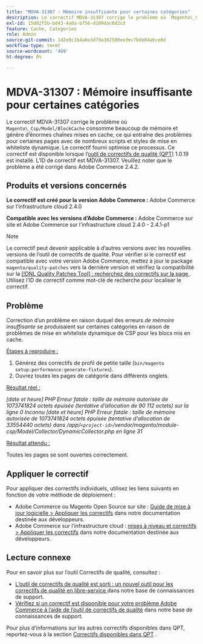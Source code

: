 ```yaml
---
title: "MDVA-31307 : Mémoire insuffisante pour certaines catégories"
description: Le correctif MDVA-31307 corrige le problème où `Magento\_Csp/Model/BlockCache` consomme beaucoup de mémoire et génère d’énormes chaînes mises en cache, ce qui entraîne des problèmes pour certaines pages avec de nombreux scripts et styles de mise en whiteliste dynamique. Le correctif fourni optimise ce processus. Ce correctif est disponible lorsque l’[outil de correctifs de qualité (QPT)](/help/announcements/adobe-commerce-announcements/magento-quality-patches-released-new-tool-to-self-serve-quality-patches.md) 1.0.19 est installé. L’ID de correctif est MDVA-31307. Veuillez noter que le problème a été corrigé dans Adobe Commerce 2.4.2.
exl-id: 15d82f5b-bd43-4a0a-b756-d109dac6d2cd
feature: Cache, Categories
role: Admin
source-git-commit: 1d2e0c1b4a8e3d79a362500ee3ec7bde84a6ce0d
workflow-type: tm+mt
source-wordcount: '469'
ht-degree: 0%

---
```


# MDVA-31307 : Mémoire insuffisante pour certaines catégories

Le correctif MDVA-31307 corrige le problème où `Magento\_Csp/Model/BlockCache` consomme beaucoup de mémoire et génère d’énormes chaînes mises en cache, ce qui entraîne des problèmes pour certaines pages avec de nombreux scripts et styles de mise en whiteliste dynamique. Le correctif fourni optimise ce processus. Ce correctif est disponible lorsque l’[outil de correctifs de qualité (QPT)](/help/announcements/adobe-commerce-announcements/magento-quality-patches-released-new-tool-to-self-serve-quality-patches.md) 1.0.19 est installé. L’ID de correctif est MDVA-31307. Veuillez noter que le problème a été corrigé dans Adobe Commerce 2.4.2.

## Produits et versions concernés

**Le correctif est créé pour la version Adobe Commerce :** Adobe Commerce sur l’infrastructure cloud 2.4.0

**Compatible avec les versions d’Adobe Commerce :** Adobe Commerce sur site et Adobe Commerce sur l’infrastructure cloud 2.4.0 - 2.4.1-p1

>[!NOTE]
>
>Le correctif peut devenir applicable à d’autres versions avec les nouvelles versions de l’outil de correctifs de qualité. Pour vérifier si le correctif est compatible avec votre version Adobe Commerce, mettez à jour le package `magento/quality-patches` vers la dernière version et vérifiez la compatibilité sur la [[!DNL Quality Patches Tool] : recherchez des correctifs sur la page ](https://devdocs.magento.com/quality-patches/tool.html#patch-grid). Utilisez l’ID de correctif comme mot-clé de recherche pour localiser le correctif.

## Problème

Correction d’un problème en raison duquel des erreurs *de mémoire insuffisante* se produisaient sur certaines catégories en raison de problèmes de mise en whiteliste dynamique de CSP pour les blocs mis en cache.

<u>Étapes à reproduire :</u>

1. Générez des correctifs de profil de petite taille (`bin/magento setup:performance:generate-fixtures`).
1. Ouvrez toutes les pages de catégorie dans différents onglets.

<u>Résultat réel :</u>

*[date et heure] PHP Erreur fatale : taille de mémoire autorisée de 1073741824 octets épuisée (tentative d’allocation de 90 112 octets) sur la ligne 0 Inconnu
[date et heure] PHP Erreur fatale : taille de mémoire autorisée de 1073741824 octets épuisée (tentative d’allocation de 33554440 octets) dans /app/`<project-id>`/vendor/magento/module-csp/Model/Collector/DynamicCollector.php en ligne 31*

<u>Résultat attendu :</u>

Toutes les pages se sont ouvertes correctement.

## Appliquer le correctif

Pour appliquer des correctifs individuels, utilisez les liens suivants en fonction de votre méthode de déploiement :

* Adobe Commerce ou Magento Open Source sur site : [Guide de mise à jour logicielle > Appliquer les correctifs](https://devdocs.magento.com/guides/v2.4/comp-mgr/patching/mqp.html) dans notre documentation destinée aux développeurs.
* Adobe Commerce sur l’infrastructure cloud : [mises à niveau et correctifs > Appliquer les correctifs](https://devdocs.magento.com/cloud/project/project-patch.html) dans notre documentation destinée aux développeurs.

## Lecture connexe

Pour en savoir plus sur l’outil Correctifs de qualité, consultez :

* [ L’outil de correctifs de qualité est sorti : un nouvel outil pour les correctifs de qualité en libre-service ](/help/announcements/adobe-commerce-announcements/magento-quality-patches-released-new-tool-to-self-serve-quality-patches.md) dans notre base de connaissances de support.
* [Vérifiez si un correctif est disponible pour votre problème Adobe Commerce à l’aide de l’outil de correctifs de qualité](/help/support-tools/patches-available-in-qpt-tool/check-patch-for-magento-issue-with-magento-quality-patches.md) dans notre base de connaissances de support.

Pour plus d’informations sur les autres correctifs disponibles dans QPT, reportez-vous à la section [Correctifs disponibles dans QPT](https://support.magento.com/hc/en-us/sections/360010506631-Patches-available-in-MQP-tool-) .
